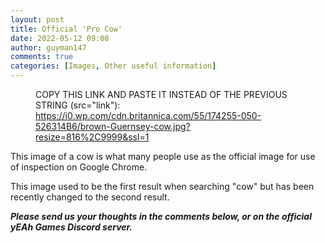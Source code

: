 ```yaml
---
layout: post
title: Official 'Pro Cow'
date: 2022-05-12 09:08
author: guyman147
comments: true
categories: [Images, Other useful information]
---
```

<!-- wp:image {"sizeSlug":"large"} -->
<figure class="wp-block-image size-large"><img src="https://cdn.britannica.com/55/174255-050-526314B6/brown-Guernsey-cow.jpg" alt="" /><figcaption>COPY THIS LINK AND PASTE IT INSTEAD OF THE PREVIOUS STRING (src="link"): <a href="https://i0.wp.com/cdn.britannica.com/55/174255-050-526314B6/brown-Guernsey-cow.jpg?resize=816%2C9999&amp;ssl=1" target="_blank" rel="noreferrer noopener">https://i0.wp.com/cdn.britannica.com/55/174255-050-526314B6/brown-Guernsey-cow.jpg?resize=816%2C9999&amp;ssl=1</a></figcaption></figure>
<!-- /wp:image -->

<!-- wp:paragraph -->
<p>This image of a cow is what many people use as the official image for use of inspection on Google Chrome. </p>
<!-- /wp:paragraph -->

<!-- wp:paragraph -->
<p>This image used to be the first result when searching "cow" but has been recently changed to the second result. </p>
<!-- /wp:paragraph -->

<!-- wp:paragraph -->
<p></p>
<!-- /wp:paragraph -->

<!-- wp:paragraph {"align":"center"} -->
<p class="has-text-align-center"><em><strong>Please send us your thoughts in the comments below, or on the official yEAh Games Discord server.</strong></em></p>
<!-- /wp:paragraph -->
